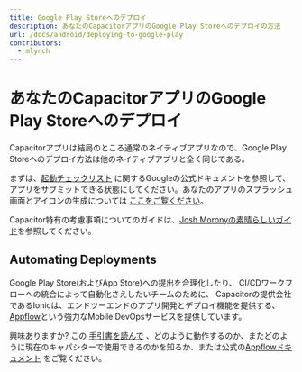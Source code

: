 ```yaml
---
title: Google Play Storeへのデプロイ
description: あなたのCapacitorアプリのGoogle Play Storeへのデプロイの方法
url: /docs/android/deploying-to-google-play
contributors:
  - mlynch
---
```


# あなたのCapacitorアプリのGoogle Play Storeへのデプロイ

Capacitorアプリは結局のところ通常のネイティブアプリなので、Google Play Storeへのデプロイ方法は他のネイティブアプリと全く同じである。

まずは、[起動チェックリスト](https://developer.android.com/distribute/best-practices/launch/launch-checklist) に関するGoogleの公式ドキュメントを参照して、アプリをサブミットできる状態にしてください。あなたのアプリのスプラッシュ画面とアイコンの生成については [ここをご覧ください](/docs/guides/splash-screens-and-icons)。

Capacitor特有の考慮事項についてのガイドは、[Josh Moronyの素晴らしいガイド](https://www.joshmorony.com/deploying-capacitor-applications-to-android-development-distribution/)を参照してください。

## Automating Deployments

Google Play Store(およびApp Store)への提出を合理化したり、 CI/CDワークフローへの統合によって自動化さえしたいチームのために、 Capacitorの提供会社であるIonicは、エンドツーエンドのアプリ開発とデプロイ機能を提供する、 [Appflow](https://useappflow.com/)という強力なMobile DevOpsサービスを提供しています。

興味ありますか? この [手引書を読んで](/docs/guides/deploying-updates) 、どのように動作するのか、またどのように現在のキャパシターで使用できるのかを知るか、または公式の[Appflowドキュメント](https://ionicframework.com/docs/appflow/) をご覧ください。
